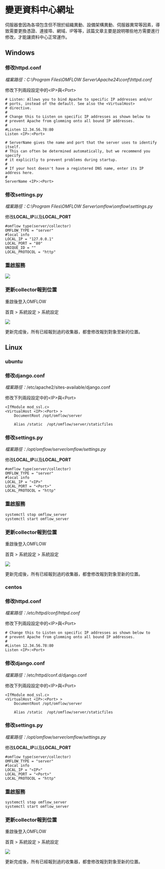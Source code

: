 # 變更資料中心網址

伺服器會因為各項包含但不限於組織異動、設備架構異動、伺服器異常等因素，導致需要更換憑證、連接埠、網域、IP等等，該篇文章主要是說明哪些地方需要進行修改，才能讓資料中心正常運作。

## Windows

### 修改httpd.conf

_檔案路徑：C:\Program Files\OMFLOW Server\Apache24\conf\httpd.conf_

修改下列兩段設定中的&lt;IP&gt;與&lt;Port&gt;

```text
# Listen: Allows you to bind Apache to specific IP addresses and/or
# ports, instead of the default. See also the <VirtualHost>
# directive.
#
# Change this to Listen on specific IP addresses as shown below to 
# prevent Apache from glomming onto all bound IP addresses.
#
#Listen 12.34.56.78:80
Listen <IP>:<Port>
```

```text
# ServerName gives the name and port that the server uses to identify itself.
# This can often be determined automatically, but we recommend you specify
# it explicitly to prevent problems during startup.
#
# If your host doesn't have a registered DNS name, enter its IP address here.
#
ServerName <IP>:<Port>
```



### 修改settings.py

_檔案路徑：C:\Program Files\OMFLOW Server\omflow\omflow\settings.py_

修改**LOCAL**_**\_**_**IP**以及**LOCAL\_PORT**

```text
#omflow type(server/collector)
OMFLOW_TYPE = "server"
#local info
LOCAL_IP = "127.0.0.1"
LOCAL_PORT = "80"
UNIQUE_ID = ""
LOCAL_PROTOCOL = "http"
```



### 重啟服務

![](../.gitbook/assets/zhong-qi-fu-wu-%20%281%29%20%281%29.png)

### 更新collector報到位置

重啟後登入OMFLOW

首頁 &gt; 系統設定 &gt; 系統設定

![](../.gitbook/assets/tong-bu-collector.png)

更新完成後，所有已經報到過的收集器，都會修改報到對象至新的位置。



## Linux

### ubuntu

### 修改django.conf

_檔案路徑：_/etc/apache2/sites-available/django.conf

修改下列兩段設定中的&lt;IP&gt;與&lt;Port&gt;

```text
<IfModule mod_ssl.c>
<VirtualHost <IP>:<Port> >
    DocumentRoot /opt/omflow/server

    Alias /static  /opt/omflow/server/staticfiles

```

### 修改settings.py

_檔案路徑：/opt/omflow/server/omflow/settings.py_

修改**LOCAL**_**\_**_**IP**以及**LOCAL\_PORT**

```text
#omflow type(server/collector)
OMFLOW_TYPE = "server"
#local info
LOCAL_IP = "<IP>"
LOCAL_PORT = "<Port>"
LOCAL_PROTOCOL = "http"

```

### 重啟服務

```text
systemctl stop omflow_server
systemctl start omflow_server
```

### 更新collector報到位置

重啟後登入OMFLOW

首頁 &gt; 系統設定 &gt; 系統設定

![](../.gitbook/assets/tong-bu-collector.png)

更新完成後，所有已經報到過的收集器，都會修改報到對象至新的位置。

### centos

### 修改httpd.conf

_檔案路徑：/etc/httpd/conf/httpd.conf_

修改下列兩段設定中的&lt;IP&gt;與&lt;Port&gt;

```text
# Change this to Listen on specific IP addresses as shown below to 
# prevent Apache from glomming onto all bound IP addresses.
#
#Listen 12.34.56.78:80
Listen <IP>:<Port>
```

### 修改django.conf

_檔案路徑：_/etc/httpd/conf.d/django.conf

修改下列兩段設定中的&lt;IP&gt;與&lt;Port&gt;

```text
<IfModule mod_ssl.c>
<VirtualHost <IP>:<Port> >
    DocumentRoot /opt/omflow/server

    Alias /static  /opt/omflow/server/staticfiles

```

### 修改settings.py

_檔案路徑：/opt/omflow/server/omflow/settings.py_

修改**LOCAL**_**\_**_**IP**以及**LOCAL\_PORT**

```text
#omflow type(server/collector)
OMFLOW_TYPE = "server"
#local info
LOCAL_IP = "<IP>"
LOCAL_PORT = "<Port>"
LOCAL_PROTOCOL = "http"

```

### 重啟服務

```text
systemctl stop omflow_server
systemctl start omflow_server
```

### 更新collector報到位置

重啟後登入OMFLOW

首頁 &gt; 系統設定 &gt; 系統設定

![](../.gitbook/assets/tong-bu-collector.png)

更新完成後，所有已經報到過的收集器，都會修改報到對象至新的位置。


